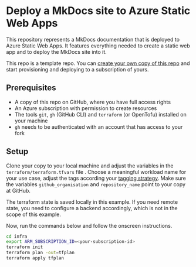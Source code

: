 # Deploy a MkDocs site to Azure Static Web Apps

This repository represents a MkDocs documentation that is deployed to Azure Static Web
Apps. It features everything needed to create a static web app and to deploy the MkDocs
site into it.

This repo is a template repo. You can [create your own copy of this
repo][link_copyrepo] and start provisioning and deploying to a subscription of
yours.

[link_copyrepo]: https://github.com/new?template_name=cloud-azure-staticwebapp-mkdocs&template_owner=id-unibe-ch

## Prerequisites

* A copy of this repo on GitHub, where you have full access rights
* An Azure subscription with permission to create resources
* The tools `git`, `gh` (GitHub CLI) and `terraform` (or OpenTofu) installed on
your machine
* `gh` needs to be authenticated with an account that has access to your fork

## Setup

Clone your copy to your local machine and adjust the variables in the
`terraform/terraform.tfvars` file . Choose a meaningful workload name for your
use case, adjust the tags according your [tagging
strategy](https://learn.microsoft.com/en-us/azure/cloud-adoption-framework/ready/azure-best-practices/resource-tagging).
Make sure the variables `github_organisation` and `repository_name` point to
your copy at GitHub.

The terraform state is saved locally in this example. If you need remote state,
you need to configure a backend accordingly, which is not in the scope of this
example.

Now, run the commands below and follow the onscreen instructions.

```bash
cd infra
export ARM_SUBSCRIPTION_ID=<your-subscription-id>
terraform init
terraform plan -out=tfplan
terraform apply tfplan
```
